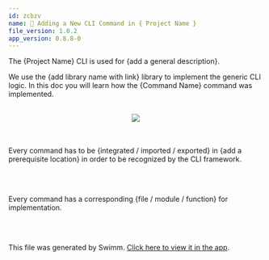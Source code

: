 ```yaml
---
id: zcbzv
name: 🧰 Adding a New CLI Command in { Project Name }
file_version: 1.0.2
app_version: 0.8.8-0
---
```


The {Project Name} CLI is used for {add a general description}.

We use the {add library name with link} library to implement the generic CLI logic. In this doc you will learn how the {Command Name} command was implemented.

<br/>

<div align="center"><img src="https://firebasestorage.googleapis.com/v0/b/swimmio-content/o/repositories%2F5uDzblDyNSQUaETEGltk%2F1f20ce9f-92b6-45ff-a476-3a55dd900d44.png?alt=media&token=21bf3a7a-9a98-4abe-bb0b-d0599a031889" style="width:'25%'"/></div>

<br/>



<br/>

Every command has to be {integrated / imported / exported} in {add a prerequisite location} in order to be recognized by the CLI framework.

<br/>



<br/>

Every command has a corresponding {file / module / function} for implementation.

<br/>



<br/>

This file was generated by Swimm. [Click here to view it in the app](http://localhost:5001/repos/Z2l0aHViJTNBJTNBdGVzdC1wcm9qZWN0JTNBJTNBbmFkYXYtc3dpbW0=/docs/zcbzv).